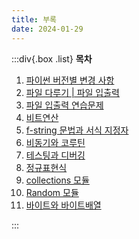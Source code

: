 ```yaml
---
title: 부록
date: 2024-01-29
---
```


:::div{.box .list}
**목차**

1. [파이썬 버전별 변경 사항](/python/chapter13/13-1)
1. [파일 다루기 | 파일 입출력](/python/chapter13/13-2)
1. [파일 입출력 연습문제](/python/chapter13/13-3)
1. [비트연산](/python/chapter13/13-4)
1. [f-string 문법과 서식 지정자](/python/chapter13/13-5)
1. [비동기와 코루틴](/python/chapter13/13-6)
1. [테스팅과 디버깅](/python/chapter13/13-7)
1. [정규표현식](/python/chapter13/13-8)
1. [collections 모듈](/python/chapter13/13-9)
1. [Random 모듈](/python/chapter13/13-10)
1. [바이트와 바이트배열](/python/chapter13/13-11)

:::
